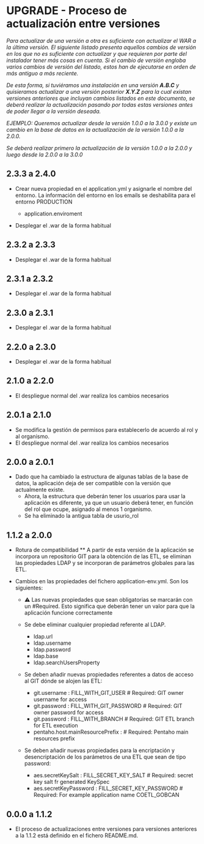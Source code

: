 # UPGRADE - Proceso de actualización entre versiones

*Para actualizar de una versión a otra es suficiente con actualizar el WAR a la última versión. El siguiente listado presenta aquellos cambios de versión en los que no es suficiente con actualizar y que requieren por parte del instalador tener más cosas en cuenta. Si el cambio de versión engloba varios cambios de versión del listado, estos han de ejecutarse en orden de más antiguo a más reciente.*

*De esta forma, si tuviéramos una instalación en una versión **A.B.C** y quisieramos actualizar a una versión posterior **X.Y.Z** para la cual existan versiones anteriores que incluyan cambios listados en este documento, se deberá realizar la actualización pasando por todas estas versiones antes de poder llegar a la versión deseada.*

*EJEMPLO: Queremos actualizar desde la versión 1.0.0 a la 3.0.0 y existe un cambio en la base de datos en la actualización de la versión 1.0.0 a la 2.0.0.*

*Se deberá realizar primero la actualización de la versión 1.0.0 a la 2.0.0 y luego desde la 2.0.0 a la 3.0.0*

## 2.3.3 a 2.4.0

  * Crear nueva propiedad en el application.yml y asignarle el nombre del entorno. La información del entorno en los emails se deshabilita para el entorno PRODUCTION
    - application.enviroment
    
  * Desplegar el .war de la forma habitual

## 2.3.2 a 2.3.3

  * Desplegar el .war de la forma habitual


## 2.3.1 a 2.3.2

  * Desplegar el .war de la forma habitual


## 2.3.0 a 2.3.1

  * Desplegar el .war de la forma habitual


## 2.2.0 a 2.3.0

  * Desplegar el .war de la forma habitual


## 2.1.0 a 2.2.0

  * El despliegue normal del .war realiza los cambios necesarios


## 2.0.1 a 2.1.0

* Se modifica la gestión de permisos para establecerlo de acuerdo al rol y al organismo.
* El despliegue normal del .war realiza los cambios necesarios

## 2.0.0 a 2.0.1

* Dado que ha cambiado la estructura de algunas tablas de la base de datos, la aplicación deja de ser compatible con la versión que actualmente existe.
  * Ahora, la estructura que deberán tener los usuarios para usar la aplicación es diferente, ya que un usuario deberá tener, en función del rol que ocupe, asignado al menos 1 organismo.
  * Se ha eliminado la antigua tabla de usurio_rol

## 1.1.2 a 2.0.0
* Rotura de compatibilidad
** A partir de esta versión de la aplicación se incorpora un repositorio GIT para la obtención de las ETL, se eliminan las propiedades LDAP y se incorporan de parámetros globales para las ETL.

* Cambios en las propiedades del fichero application-env.yml. Son los siguientes:
  * ⚠️ Las nuevas propiedades que sean obligatorias se marcarán con un #Required. Esto significa que deberán tener un valor para que la aplicación funcione correctamente 
  * Se debe eliminar cualquier propiedad referente al LDAP.
    - ldap.url
    - ldap.username
    - ldap.password
    - ldap.base
    - ldap.searchUsersProperty
    
  * Se deben añadir nuevas propiedades referentes a datos de acceso al GIT dónde se alojen las ETL:
    - git.username : FILL_WITH_GIT_USER # Required: GIT owner username for access
    - git.password : FILL_WITH_GIT_PASSWORD # Required: GIT owner password for access
    - git.password : FILL_WITH_BRANCH # Required: GIT ETL branch for ETL execution
    - pentaho.host.mainResourcePrefix : # Required: Pentaho main resources prefix
    
  * Se deben añadir nuevas propiedades para la encriptación y desencriptación de los parámetros de una ETL que sean de tipo password:  
    - aes.secretKeySalt : FILL_SECRET_KEY_SALT # Required: secret key salt fr generated KeySpec
    - aes.secretKeyPassword : FILL_SECRET_KEY_PASSWORD # Required: For example application name COETL_GOBCAN

## 0.0.0 a 1.1.2

* El proceso de actualizaciones entre versiones para versiones anteriores a la 1.1.2 está definido en el fichero README.md.
